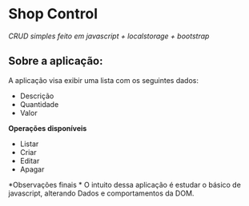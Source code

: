 # **Shop Control**

*CRUD simples feito em javascript + localstorage + bootstrap*

## Sobre a aplicação:

A aplicação visa exibir uma lista com os seguintes dados:
- Descrição
- Quantidade
- Valor

**Operações disponíveis**

- Listar
- Criar
- Editar
- Apagar

*Observações finais
*
O intuito dessa aplicação é estudar o básico de javascript, alterando Dados e comportamentos da DOM.



